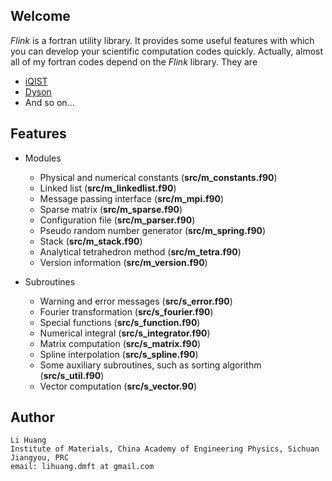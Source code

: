 ## Welcome

*Flink* is a fortran utility library. It provides some useful features with which you can develop your scientific computation codes quickly. Actually, almost all of my fortran codes depend on the *Flink* library. They are

* [iQIST](https://github.com/huangli712/iqist)
* [Dyson](https://github.com/huangli712/dyson)
* And so on...

## Features

* Modules
    * Physical and numerical constants (**src/m_constants.f90**)
    * Linked list (**src/m_linkedlist.f90**)
    * Message passing interface (**src/m_mpi.f90**)
    * Sparse matrix (**src/m_sparse.f90**)
    * Configuration file (**src/m_parser.f90**)
    * Pseudo random number generator (**src/m_spring.f90**)
    * Stack (**src/m_stack.f90**)
    * Analytical tetrahedron method (**src/m_tetra.f90**)
    * Version information (**src/m_version.f90**)

* Subroutines
    * Warning and error messages (**src/s_error.f90**)
    * Fourier transformation (**src/s_fourier.f90**)
    * Special functions (**src/s_function.f90**)
    * Numerical integral (**src/s_integrator.f90**)
    * Matrix computation (**src/s_matrix.f90**)
    * Spline interpolation (**src/s_spline.f90**)
    * Some auxiliary subroutines, such as sorting algorithm (**src/s_util.f90**)
    * Vector computation (**src/s_vector.90**)

## Author

```text
Li Huang
Institute of Materials, China Academy of Engineering Physics, Sichuan Jiangyou, PRC
email: lihuang.dmft at gmail.com
```
